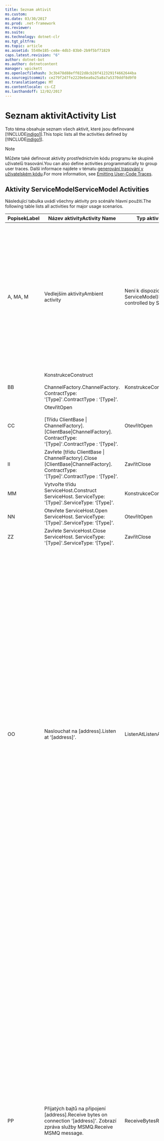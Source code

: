 ```yaml
---
title: Seznam aktivit
ms.custom: 
ms.date: 03/30/2017
ms.prod: .net-framework
ms.reviewer: 
ms.suite: 
ms.technology: dotnet-clr
ms.tgt_pltfrm: 
ms.topic: article
ms.assetid: 5540e185-ce8e-4db3-83b0-2b9f5bf71829
caps.latest.revision: "6"
author: dotnet-bot
ms.author: dotnetcontent
manager: wpickett
ms.openlocfilehash: 3c3b478d88eff022d8cb28f4123291f4662644ba
ms.sourcegitcommit: ce279f2d7fe2220e6ea0a25a8a7a5370ddf8d9f0
ms.translationtype: MT
ms.contentlocale: cs-CZ
ms.lasthandoff: 12/02/2017
---
```

# <a name="activity-list"></a><span data-ttu-id="ba48c-102">Seznam aktivit</span><span class="sxs-lookup"><span data-stu-id="ba48c-102">Activity List</span></span>
<span data-ttu-id="ba48c-103">Toto téma obsahuje seznam všech aktivit, které jsou definované [!INCLUDE[indigo1](../../../../../includes/indigo1-md.md)].</span><span class="sxs-lookup"><span data-stu-id="ba48c-103">This topic lists all the activities defined by [!INCLUDE[indigo1](../../../../../includes/indigo1-md.md)].</span></span>  
  
> [!NOTE]
>  <span data-ttu-id="ba48c-104">Můžete také definovat aktivity prostřednictvím kódu programu ke skupině uživatelů trasování.</span><span class="sxs-lookup"><span data-stu-id="ba48c-104">You can also define activities programmatically to group user traces.</span></span> <span data-ttu-id="ba48c-105">Další informace najdete v tématu [generování trasování v uživatelském kódu](../../../../../docs/framework/wcf/diagnostics/tracing/emitting-user-code-traces.md).</span><span class="sxs-lookup"><span data-stu-id="ba48c-105">For more information, see [Emitting User-Code Traces](../../../../../docs/framework/wcf/diagnostics/tracing/emitting-user-code-traces.md).</span></span>  
  
## <a name="servicemodel-activities"></a><span data-ttu-id="ba48c-106">Aktivity ServiceModel</span><span class="sxs-lookup"><span data-stu-id="ba48c-106">ServiceModel Activities</span></span>  
 <span data-ttu-id="ba48c-107">Následující tabulka uvádí všechny aktivity pro scénáře hlavní použití.</span><span class="sxs-lookup"><span data-stu-id="ba48c-107">The following table lists all activities for major usage scenarios.</span></span>  
  
|<span data-ttu-id="ba48c-108">Popisek</span><span class="sxs-lookup"><span data-stu-id="ba48c-108">Label</span></span>|<span data-ttu-id="ba48c-109">Název aktivity</span><span class="sxs-lookup"><span data-stu-id="ba48c-109">Activity Name</span></span>|<span data-ttu-id="ba48c-110">Typ aktivity</span><span class="sxs-lookup"><span data-stu-id="ba48c-110">Activity Type</span></span>|<span data-ttu-id="ba48c-111">Popis</span><span class="sxs-lookup"><span data-stu-id="ba48c-111">Description</span></span>|  
|-----------|-------------------|-------------------|-----------------|  
|<span data-ttu-id="ba48c-112">A, M</span><span class="sxs-lookup"><span data-stu-id="ba48c-112">A, M</span></span>|<span data-ttu-id="ba48c-113">Vedlejším aktivity</span><span class="sxs-lookup"><span data-stu-id="ba48c-113">Ambient activity</span></span>|<span data-ttu-id="ba48c-114">Není k dispozici (Toto není řídí ServiceModel)</span><span class="sxs-lookup"><span data-stu-id="ba48c-114">N/A (this is not controlled by ServiceModel)</span></span>|<span data-ttu-id="ba48c-115">Aktivita, jejíž ID je nastavena v TLS před volání ServiceModel kódu (na straně klienta nebo na straně serveru).</span><span class="sxs-lookup"><span data-stu-id="ba48c-115">The activity whose ID is set in TLS before any calls to ServiceModel code (client side or server side).</span></span><br /><br /> <span data-ttu-id="ba48c-116">Příklad: Aktivita kde je volán otevřete na [!INCLUDE[indigo2](../../../../../includes/indigo2-md.md)] klienta nebo serviceHost.open je volána.</span><span class="sxs-lookup"><span data-stu-id="ba48c-116">Example: An activity where  open is called on the [!INCLUDE[indigo2](../../../../../includes/indigo2-md.md)] client or serviceHost.open is called.</span></span>|  
|<span data-ttu-id="ba48c-117">B</span><span class="sxs-lookup"><span data-stu-id="ba48c-117">B</span></span>|<span data-ttu-id="ba48c-118">Konstrukce</span><span class="sxs-lookup"><span data-stu-id="ba48c-118">Construct</span></span><br /><br /> <span data-ttu-id="ba48c-119">ChannelFactory.</span><span class="sxs-lookup"><span data-stu-id="ba48c-119">ChannelFactory.</span></span> <span data-ttu-id="ba48c-120">ContractType: '[Type]'.</span><span class="sxs-lookup"><span data-stu-id="ba48c-120">ContractType : ‘[Type]’.</span></span>|<span data-ttu-id="ba48c-121">Konstrukce</span><span class="sxs-lookup"><span data-stu-id="ba48c-121">Construct</span></span>||  
|<span data-ttu-id="ba48c-122">C</span><span class="sxs-lookup"><span data-stu-id="ba48c-122">C</span></span>|<span data-ttu-id="ba48c-123">Otevřít</span><span class="sxs-lookup"><span data-stu-id="ba48c-123">Open</span></span><br /><br /> <span data-ttu-id="ba48c-124">[Třídu ClientBase &#124; ChannelFactory].</span><span class="sxs-lookup"><span data-stu-id="ba48c-124">[ClientBase&#124;ChannelFactory].</span></span> <span data-ttu-id="ba48c-125">ContractType: '[Type]'.</span><span class="sxs-lookup"><span data-stu-id="ba48c-125">ContractType : ‘[Type]’.</span></span>|<span data-ttu-id="ba48c-126">Otevřít</span><span class="sxs-lookup"><span data-stu-id="ba48c-126">Open</span></span>||  
|<span data-ttu-id="ba48c-127">I</span><span class="sxs-lookup"><span data-stu-id="ba48c-127">I</span></span>|<span data-ttu-id="ba48c-128">Zavřete [třídu ClientBase &#124; ChannelFactory].</span><span class="sxs-lookup"><span data-stu-id="ba48c-128">Close [ClientBase&#124;ChannelFactory].</span></span> <span data-ttu-id="ba48c-129">ContractType: '[Type]'.</span><span class="sxs-lookup"><span data-stu-id="ba48c-129">ContractType : ‘[Type]’.</span></span>|<span data-ttu-id="ba48c-130">Zavřít</span><span class="sxs-lookup"><span data-stu-id="ba48c-130">Close</span></span>||  
|<span data-ttu-id="ba48c-131">M</span><span class="sxs-lookup"><span data-stu-id="ba48c-131">M</span></span>|<span data-ttu-id="ba48c-132">Vytvořte třídu ServiceHost.</span><span class="sxs-lookup"><span data-stu-id="ba48c-132">Construct ServiceHost.</span></span> <span data-ttu-id="ba48c-133">ServiceType: '[Type]'.</span><span class="sxs-lookup"><span data-stu-id="ba48c-133">ServiceType: ‘[Type]’.</span></span>|<span data-ttu-id="ba48c-134">Konstrukce</span><span class="sxs-lookup"><span data-stu-id="ba48c-134">Construct</span></span>||  
|<span data-ttu-id="ba48c-135">N</span><span class="sxs-lookup"><span data-stu-id="ba48c-135">N</span></span>|<span data-ttu-id="ba48c-136">Otevřete ServiceHost.</span><span class="sxs-lookup"><span data-stu-id="ba48c-136">Open ServiceHost.</span></span> <span data-ttu-id="ba48c-137">ServiceType: '[Type]'.</span><span class="sxs-lookup"><span data-stu-id="ba48c-137">ServiceType: ‘[Type]’.</span></span>|<span data-ttu-id="ba48c-138">Otevřít</span><span class="sxs-lookup"><span data-stu-id="ba48c-138">Open</span></span>||  
|<span data-ttu-id="ba48c-139">Z</span><span class="sxs-lookup"><span data-stu-id="ba48c-139">Z</span></span>|<span data-ttu-id="ba48c-140">Zavřete ServiceHost.</span><span class="sxs-lookup"><span data-stu-id="ba48c-140">Close ServiceHost.</span></span> <span data-ttu-id="ba48c-141">ServiceType: '[Type]'.</span><span class="sxs-lookup"><span data-stu-id="ba48c-141">ServiceType: ‘[Type]’.</span></span>|<span data-ttu-id="ba48c-142">Zavřít</span><span class="sxs-lookup"><span data-stu-id="ba48c-142">Close</span></span>||  
|<span data-ttu-id="ba48c-143">O</span><span class="sxs-lookup"><span data-stu-id="ba48c-143">O</span></span>|<span data-ttu-id="ba48c-144">Naslouchat na [address].</span><span class="sxs-lookup"><span data-stu-id="ba48c-144">Listen at ‘[address]’.</span></span>|<span data-ttu-id="ba48c-145">ListenAt</span><span class="sxs-lookup"><span data-stu-id="ba48c-145">ListenAt</span></span>|<span data-ttu-id="ba48c-146">Tato a další aktivity jsou specifické pro přenos.</span><span class="sxs-lookup"><span data-stu-id="ba48c-146">This and the next activity are transport-specific.</span></span> <span data-ttu-id="ba48c-147">Aktivita ListenAt reprezentuje obsah, který se mapuje na adresu, na kterém naslouchá naslouchací proces kanálu nástroje v.</span><span class="sxs-lookup"><span data-stu-id="ba48c-147">The ListenAt activity represents the content that maps to the address where the channel listener listens at.</span></span> <span data-ttu-id="ba48c-148">V případě služby MSMQ je fronty samotné vzhledem k tomu, že mapuje fronty na jednu adresu.</span><span class="sxs-lookup"><span data-stu-id="ba48c-148">In the case of MSMQ, it is the queue itself since the queue maps to one address.</span></span> <span data-ttu-id="ba48c-149">Tato aktivita poslouchá příchozí připojení v případě přenosů orientovaná na připojení, pro zprávy služby MSMQ v případě služby MSMQ.</span><span class="sxs-lookup"><span data-stu-id="ba48c-149">This activity listens for incoming connections in the case of connection-oriented transports, for MSMQ messages in the case of MSMQ.</span></span> <span data-ttu-id="ba48c-150">Tato aktivita se vytvoří během ServiceHost.Open() a obsahuje trasování týkající se vytvoření a uvolnění naslouchací proces, jakož i přenosu se pro všechny aktivity ReceiveBytes.</span><span class="sxs-lookup"><span data-stu-id="ba48c-150">This activity is created during ServiceHost.Open(), and contains the traces related to creating and disposing the listener, as well as transferring out to all ReceiveBytes activities.</span></span>|  
|<span data-ttu-id="ba48c-151">P</span><span class="sxs-lookup"><span data-stu-id="ba48c-151">P</span></span>|<span data-ttu-id="ba48c-152">Přijatých bajtů na připojení [address].</span><span class="sxs-lookup"><span data-stu-id="ba48c-152">Receive bytes on connection ‘[address]’.</span></span> <span data-ttu-id="ba48c-153">Zobrazí zpráva služby MSMQ.</span><span class="sxs-lookup"><span data-stu-id="ba48c-153">Receive MSMQ message.</span></span>|<span data-ttu-id="ba48c-154">ReceiveBytes</span><span class="sxs-lookup"><span data-stu-id="ba48c-154">ReceiveBytes</span></span>|<span data-ttu-id="ba48c-155">V této aktivitě, data, která bude nakonec získat [!INCLUDE[indigo2](../../../../../includes/indigo2-md.md)] zpráva se zpracuje.</span><span class="sxs-lookup"><span data-stu-id="ba48c-155">In this activity, data that will eventually get a [!INCLUDE[indigo2](../../../../../includes/indigo2-md.md)] message is processed.</span></span> <span data-ttu-id="ba48c-156">Příchozí bajty jsou čekali v případě orientovaná na připojení přenosu nebo http.</span><span class="sxs-lookup"><span data-stu-id="ba48c-156">Incoming bytes are waited in the case of connection-oriented transport or http.</span></span> <span data-ttu-id="ba48c-157">Pro TCP nebo pojmenovaného kanálu životnost tuto aktivitu je životnost připojení, jako je vytvořen při vytváření připojení.</span><span class="sxs-lookup"><span data-stu-id="ba48c-157">For TCP/named-pipe, the lifetime of this activity is the lifetime of the connection, as it is created when the connection is created.</span></span> <span data-ttu-id="ba48c-158">Pro protokol http je životnosti žádost o zprávu a se vytvoří, když je zpráva odeslána.</span><span class="sxs-lookup"><span data-stu-id="ba48c-158">For http, it is of the lifetime of a message request and is created when the message is sent.</span></span> <span data-ttu-id="ba48c-159">Tato aktivita obsahuje trasování týkající se vytvoření a uvolnění připojení, pokud je k dispozici, jakož i přenosy se pro všechny aktivity zpracování zprávy (objekt).</span><span class="sxs-lookup"><span data-stu-id="ba48c-159">This activity contains the traces related to creating and disposing the connection if applicable, as well as transfers out to all message (object) processing activities.</span></span><br /><br /> <span data-ttu-id="ba48c-160">V případě služby MSMQ je aktivita kde načtení zprávy služby MSMQ.</span><span class="sxs-lookup"><span data-stu-id="ba48c-160">In the case of MSMQ, it is the activity where the MSMQ message is retrieved.</span></span>|  
|<span data-ttu-id="ba48c-161">Q</span><span class="sxs-lookup"><span data-stu-id="ba48c-161">Q</span></span>|<span data-ttu-id="ba48c-162">Proces zpráva [číslo].</span><span class="sxs-lookup"><span data-stu-id="ba48c-162">Process message [number].</span></span> <span data-ttu-id="ba48c-163">(Poznámka: [číslo] je rovnoměrně se zvětšující hodnotu, která začíná na 1.)</span><span class="sxs-lookup"><span data-stu-id="ba48c-163">(Note, [number] is a monotonically increasing value which starts at 1.)</span></span>|<span data-ttu-id="ba48c-164">ProcessMessage</span><span class="sxs-lookup"><span data-stu-id="ba48c-164">ProcessMessage</span></span>|<span data-ttu-id="ba48c-165">Proces příchozí zprávy.</span><span class="sxs-lookup"><span data-stu-id="ba48c-165">Process an incoming message.</span></span> <span data-ttu-id="ba48c-166">Tato aktivita se spustí po doručení všech dat (bajtů, zprávy služby MSMQ) do formuláře [!INCLUDE[indigo2](../../../../../includes/indigo2-md.md)] objekt zprávy.</span><span class="sxs-lookup"><span data-stu-id="ba48c-166">This activity starts when all the data (bytes, MSMQ message) are received to form a [!INCLUDE[indigo2](../../../../../includes/indigo2-md.md)] message object.</span></span> <span data-ttu-id="ba48c-167">Trasování v rámci této aktivity řešit zpracování záhlaví.</span><span class="sxs-lookup"><span data-stu-id="ba48c-167">Traces within this activity deal with header processing.</span></span><br /><br /> <span data-ttu-id="ba48c-168">Jakmile je vytvořen zprávu, která může být odeslána, ServiceHost ProcessAction aktivity je přepnutá na po vyhledávání odpovídající ID aktivity</span><span class="sxs-lookup"><span data-stu-id="ba48c-168">Once a message that can be dispatched is formed, the ServiceHost ProcessAction activity is switched to after looking up the corresponding Activity ID.</span></span>|  
|<span data-ttu-id="ba48c-169">D, S</span><span class="sxs-lookup"><span data-stu-id="ba48c-169">D, S</span></span>|<span data-ttu-id="ba48c-170">Zpracování akce [akce].</span><span class="sxs-lookup"><span data-stu-id="ba48c-170">Process action ‘[action]’.</span></span>|<span data-ttu-id="ba48c-171">ProcessAction</span><span class="sxs-lookup"><span data-stu-id="ba48c-171">ProcessAction</span></span>|<span data-ttu-id="ba48c-172">Proces, zobrazí se zpráva přes protokolů přenosu, zabezpečení nebo RM pro odeslání zprávy do uživatelského kódu na, a v obráceném pořadí na odeslání.</span><span class="sxs-lookup"><span data-stu-id="ba48c-172">Process the message through the Transport/Security/RM stack for dispatching the message to user code on receive, and in the reverse order on send.</span></span><br /><br /> <span data-ttu-id="ba48c-173">Na serveru tato aktivita používá šířený ID aktivity, pokud se odešlou v záhlaví zprávy prostřednictvím "Rozšíření aktivity"; jinak se vytvoří nový identifikátor GUID.</span><span class="sxs-lookup"><span data-stu-id="ba48c-173">On the server, this activity uses the propagated Activity ID if it is sent in the message header via "Activity Propagation"; otherwise, a new GUID is created.</span></span><br /><br /> <span data-ttu-id="ba48c-174">Zpráva odpovědi pro požadavek nebo odpověď kontrakty se také zpracovává aktivity.</span><span class="sxs-lookup"><span data-stu-id="ba48c-174">The response message for request/reply contracts is also processed in that activity.</span></span>|  
|<span data-ttu-id="ba48c-175">T</span><span class="sxs-lookup"><span data-stu-id="ba48c-175">T</span></span>|<span data-ttu-id="ba48c-176">Spusťte [IContract.Operation].</span><span class="sxs-lookup"><span data-stu-id="ba48c-176">Execute ‘[IContract.Operation]’.</span></span>|<span data-ttu-id="ba48c-177">ExecuteUserCode</span><span class="sxs-lookup"><span data-stu-id="ba48c-177">ExecuteUserCode</span></span>|<span data-ttu-id="ba48c-178">Spuštění uživatelského kódu po odeslání na straně služby.</span><span class="sxs-lookup"><span data-stu-id="ba48c-178">Execute user code after dispatch on the service side.</span></span> <span data-ttu-id="ba48c-179">Tato aktivita poskytuje hranici od sebe odděluje ServiceHost kód z kódu zadaný uživatelem.</span><span class="sxs-lookup"><span data-stu-id="ba48c-179">This activity provides a boundary to delineate ServiceHost code from user-provided code.</span></span>|  
  
## <a name="security-activities"></a><span data-ttu-id="ba48c-180">Aktivity související se zabezpečením</span><span class="sxs-lookup"><span data-stu-id="ba48c-180">Security Activities</span></span>  
 <span data-ttu-id="ba48c-181">V následující tabulce jsou uvedeny všechny aktivity související se zabezpečením.</span><span class="sxs-lookup"><span data-stu-id="ba48c-181">The following table lists all activities related to Security.</span></span>  
  
|<span data-ttu-id="ba48c-182">Název aktivity</span><span class="sxs-lookup"><span data-stu-id="ba48c-182">Activity Name</span></span>|<span data-ttu-id="ba48c-183">Typ aktivity</span><span class="sxs-lookup"><span data-stu-id="ba48c-183">Activity Type</span></span>|<span data-ttu-id="ba48c-184">Popis</span><span class="sxs-lookup"><span data-stu-id="ba48c-184">Description</span></span>|  
|-------------------|-------------------|-----------------|  
|<span data-ttu-id="ba48c-185">Instalační program zabezpečené relace</span><span class="sxs-lookup"><span data-stu-id="ba48c-185">Setup secure session</span></span>|<span data-ttu-id="ba48c-186">SetupSecurity</span><span class="sxs-lookup"><span data-stu-id="ba48c-186">SetupSecurity</span></span>|<span data-ttu-id="ba48c-187">Existuje na straně klienta.</span><span class="sxs-lookup"><span data-stu-id="ba48c-187">Exists on the client side only.</span></span> <span data-ttu-id="ba48c-188">Obsahuje všechny RVNÍ * / SCT výměny pro ověřování a nastavení kontext zabezpečení.</span><span class="sxs-lookup"><span data-stu-id="ba48c-188">Contains all RST*/SCT exchanges for authentication and setting the security context.</span></span> <span data-ttu-id="ba48c-189">Pokud `propagateActivity` = `true`, tato aktivita je sloučen s služby odpovídající procesu akce RVNÍ\*/SCT aktivity.</span><span class="sxs-lookup"><span data-stu-id="ba48c-189">If `propagateActivity`=`true`, this activity is merged with the service’s corresponding Process Action RST\*/SCT activities.</span></span>|  
|<span data-ttu-id="ba48c-190">Zavřít zabezpečené relace</span><span class="sxs-lookup"><span data-stu-id="ba48c-190">Close secure session</span></span>|<span data-ttu-id="ba48c-191">SetupSecurity</span><span class="sxs-lookup"><span data-stu-id="ba48c-191">SetupSecurity</span></span>|<span data-ttu-id="ba48c-192">Existuje na straně klienta.</span><span class="sxs-lookup"><span data-stu-id="ba48c-192">Exists on the client side.</span></span> <span data-ttu-id="ba48c-193">Obsahuje výměnu zpráv Storno pro ukončení zabezpečené relace.</span><span class="sxs-lookup"><span data-stu-id="ba48c-193">Contains the Cancel message exchange for closing the secure session.</span></span> <span data-ttu-id="ba48c-194">Pokud `propagateActivity` = `true`, tato aktivita je sloučen s akce proces "Zrušit" ze služby.</span><span class="sxs-lookup"><span data-stu-id="ba48c-194">If `propagateActivity`=`true`, this activity is merged with the Process Action "Cancel" from the service.</span></span>|  
  
 <span data-ttu-id="ba48c-195">V následující tabulce jsou uvedeny všechny činnosti týkající se modelu COM +.</span><span class="sxs-lookup"><span data-stu-id="ba48c-195">The following table lists all activities related to COM+.</span></span>  
  
|<span data-ttu-id="ba48c-196">Název aktivity</span><span class="sxs-lookup"><span data-stu-id="ba48c-196">Activity Name</span></span>|<span data-ttu-id="ba48c-197">Typ aktivity</span><span class="sxs-lookup"><span data-stu-id="ba48c-197">Activity Type</span></span>|<span data-ttu-id="ba48c-198">Popis</span><span class="sxs-lookup"><span data-stu-id="ba48c-198">Description</span></span>|  
|-------------------|-------------------|-----------------|  
|<span data-ttu-id="ba48c-199">Vytvoření instance modelu COM +</span><span class="sxs-lookup"><span data-stu-id="ba48c-199">Create COM+ instance</span></span>|<span data-ttu-id="ba48c-200">TransferToCOMPlus</span><span class="sxs-lookup"><span data-stu-id="ba48c-200">TransferToCOMPlus</span></span>|<span data-ttu-id="ba48c-201">instance 1 aktivity pro každé volání modelu COM + z [!INCLUDE[indigo2](../../../../../includes/indigo2-md.md)] kódu</span><span class="sxs-lookup"><span data-stu-id="ba48c-201">1 activity instance for each COM+ call from [!INCLUDE[indigo2](../../../../../includes/indigo2-md.md)] code</span></span>|  
|<span data-ttu-id="ba48c-202">Spuštění modelu COM + \<operaci ></span><span class="sxs-lookup"><span data-stu-id="ba48c-202">Execute COM+ \<operation></span></span>|<span data-ttu-id="ba48c-203">TransferToCOMPlus</span><span class="sxs-lookup"><span data-stu-id="ba48c-203">TransferToCOMPlus</span></span>|<span data-ttu-id="ba48c-204">instance 1 aktivity pro každé volání modelu COM + z [!INCLUDE[indigo2](../../../../../includes/indigo2-md.md)] kódu</span><span class="sxs-lookup"><span data-stu-id="ba48c-204">1 activity instance for each COM+ call from [!INCLUDE[indigo2](../../../../../includes/indigo2-md.md)] code</span></span>|  
  
## <a name="wmi-activities"></a><span data-ttu-id="ba48c-205">Aktivity služby WMI</span><span class="sxs-lookup"><span data-stu-id="ba48c-205">WMI Activities</span></span>  
 <span data-ttu-id="ba48c-206">V následující tabulce jsou uvedeny všechny aktivity související s WMI.</span><span class="sxs-lookup"><span data-stu-id="ba48c-206">The following table lists all activities related to WMI.</span></span>  
  
|<span data-ttu-id="ba48c-207">Název aktivity</span><span class="sxs-lookup"><span data-stu-id="ba48c-207">Activity Name</span></span>|<span data-ttu-id="ba48c-208">Typ aktivity</span><span class="sxs-lookup"><span data-stu-id="ba48c-208">Activity Type</span></span>|<span data-ttu-id="ba48c-209">Popis</span><span class="sxs-lookup"><span data-stu-id="ba48c-209">Description</span></span>|  
|-------------------|-------------------|-----------------|  
|<span data-ttu-id="ba48c-210">Get rozhraní WMI</span><span class="sxs-lookup"><span data-stu-id="ba48c-210">WMI get</span></span>|<span data-ttu-id="ba48c-211">WMIGetObject</span><span class="sxs-lookup"><span data-stu-id="ba48c-211">WMIGetObject</span></span>|<span data-ttu-id="ba48c-212">Uživatel načítá data z rozhraní WMI.</span><span class="sxs-lookup"><span data-stu-id="ba48c-212">User is retrieving data from WMI.</span></span>|  
|<span data-ttu-id="ba48c-213">Put rozhraní WMI</span><span class="sxs-lookup"><span data-stu-id="ba48c-213">WMI put</span></span>|<span data-ttu-id="ba48c-214">WmiPutInstance</span><span class="sxs-lookup"><span data-stu-id="ba48c-214">WmiPutInstance</span></span>|<span data-ttu-id="ba48c-215">Uživatel je aktualizace dat pomocí rozhraní WMI.</span><span class="sxs-lookup"><span data-stu-id="ba48c-215">User is updating data with WMI.</span></span>|
